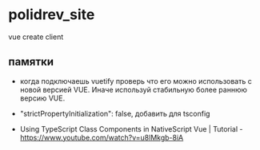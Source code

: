 # polidrev_site

vue create client

## памятки

- когда подключаешь vuetify проверь что его можно использовать с новой версией VUE. Иначе используй стабильную более раннюю версию VUE.

- "strictPropertyInitialization": false, добавить для tsconfig

- Using TypeScript Class Components in NativeScript Vue | Tutorial - https://www.youtube.com/watch?v=u8lMkgb-8iA
